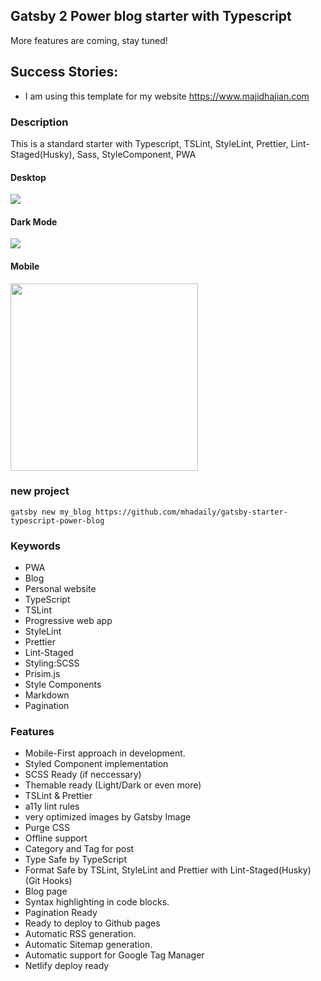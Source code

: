 ## Gatsby 2 Power blog starter with Typescript

More features are coming, stay tuned!

## Success Stories:

- I am using this template for my website https://www.majidhajian.com

### Description

This is a standard starter with Typescript, TSLint, StyleLint, Prettier, Lint-Staged(Husky), Sass, StyleComponent, PWA

#### Desktop

<img src="https://raw.githubusercontent.com/mhadaily/gatsby-starter-typescript-power-blog/master/desktop.png">

#### Dark Mode

<img src="https://raw.githubusercontent.com/mhadaily/gatsby-starter-typescript-power-blog/master/dark.png">

#### Mobile

<img src="https://raw.githubusercontent.com/mhadaily/gatsby-starter-typescript-power-blog/master/mobile.png" width="300px">

### new project

```
gatsby new my_blog https://github.com/mhadaily/gatsby-starter-typescript-power-blog
```

### Keywords

- PWA
- Blog
- Personal website
- TypeScript
- TSLint
- Progressive web app
- StyleLint
- Prettier
- Lint-Staged
- Styling:SCSS
- Prisim.js
- Style Components
- Markdown
- Pagination

### Features

- Mobile-First approach in development.
- Styled Component implementation
- SCSS Ready (if neccessary)
- Themable ready (Light/Dark or even more)
- TSLint & Prettier
- a11y lint rules
- very optimized images by Gatsby Image
- Purge CSS
- Offline support
- Category and Tag for post
- Type Safe by TypeScript
- Format Safe by TSLint, StyleLint and Prettier with Lint-Staged(Husky) (Git Hooks)
- Blog page
- Syntax highlighting in code blocks.
- Pagination Ready
- Ready to deploy to Github pages
- Automatic RSS generation.
- Automatic Sitemap generation.
- Automatic support for Google Tag Manager
- Netlify deploy ready
